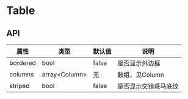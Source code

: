 # Table

## API 
| 属性 | 类型 | 默认值 | 说明 |
| --- | --- | --- | --- |
| bordered | bool | false | 是否显示外边框 |
| columns | array&lt;Column> | 无 | 数组，见Column |
| striped | bool | false | 是否显示交错斑马底纹 |

<example />